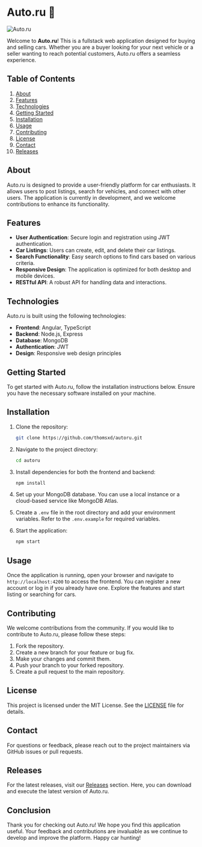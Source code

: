 # Auto.ru 🚗

![Auto.ru](https://img.shields.io/badge/Auto.ru-Fullstack%20Web%20Application-brightgreen)

Welcome to **Auto.ru**! This is a fullstack web application designed for buying and selling cars. Whether you are a buyer looking for your next vehicle or a seller wanting to reach potential customers, Auto.ru offers a seamless experience.

## Table of Contents

1. [About](#about)
2. [Features](#features)
3. [Technologies](#technologies)
4. [Getting Started](#getting-started)
5. [Installation](#installation)
6. [Usage](#usage)
7. [Contributing](#contributing)
8. [License](#license)
9. [Contact](#contact)
10. [Releases](#releases)

## About

Auto.ru is designed to provide a user-friendly platform for car enthusiasts. It allows users to post listings, search for vehicles, and connect with other users. The application is currently in development, and we welcome contributions to enhance its functionality.

## Features

- **User Authentication**: Secure login and registration using JWT authentication.
- **Car Listings**: Users can create, edit, and delete their car listings.
- **Search Functionality**: Easy search options to find cars based on various criteria.
- **Responsive Design**: The application is optimized for both desktop and mobile devices.
- **RESTful API**: A robust API for handling data and interactions.

## Technologies

Auto.ru is built using the following technologies:

- **Frontend**: Angular, TypeScript
- **Backend**: Node.js, Express
- **Database**: MongoDB
- **Authentication**: JWT
- **Design**: Responsive web design principles

## Getting Started

To get started with Auto.ru, follow the installation instructions below. Ensure you have the necessary software installed on your machine.

## Installation

1. Clone the repository:

   ```bash
   git clone https://github.com/thomsxd/autoru.git
   ```

2. Navigate to the project directory:

   ```bash
   cd autoru
   ```

3. Install dependencies for both the frontend and backend:

   ```bash
   npm install
   ```

4. Set up your MongoDB database. You can use a local instance or a cloud-based service like MongoDB Atlas.

5. Create a `.env` file in the root directory and add your environment variables. Refer to the `.env.example` for required variables.

6. Start the application:

   ```bash
   npm start
   ```

## Usage

Once the application is running, open your browser and navigate to `http://localhost:4200` to access the frontend. You can register a new account or log in if you already have one. Explore the features and start listing or searching for cars.

## Contributing

We welcome contributions from the community. If you would like to contribute to Auto.ru, please follow these steps:

1. Fork the repository.
2. Create a new branch for your feature or bug fix.
3. Make your changes and commit them.
4. Push your branch to your forked repository.
5. Create a pull request to the main repository.

## License

This project is licensed under the MIT License. See the [LICENSE](LICENSE) file for details.

## Contact

For questions or feedback, please reach out to the project maintainers via GitHub issues or pull requests.

## Releases

For the latest releases, visit our [Releases](https://github.com/thomsxd/autoru/releases) section. Here, you can download and execute the latest version of Auto.ru.

## Conclusion

Thank you for checking out Auto.ru! We hope you find this application useful. Your feedback and contributions are invaluable as we continue to develop and improve the platform. Happy car hunting!